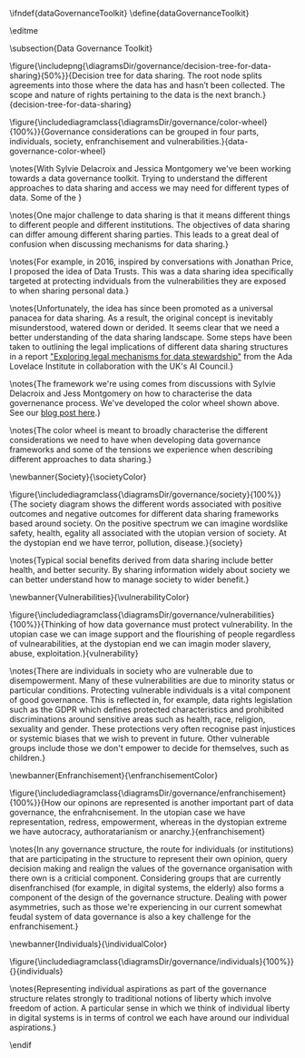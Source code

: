 \ifndef{dataGovernanceToolkit}
\define{dataGovernanceToolkit}

\editme

\subsection{Data Governance Toolkit}

\figure{\includepng{\diagramsDir/governance/decision-tree-for-data-sharing}{50%}}{Decision tree for data sharing. The root node splits agreements into those where the data has and hasn’t been collected. The scope and nature of rights pertaining to the data is the next branch.}{decision-tree-for-data-sharing}

\figure{\includediagramclass{\diagramsDir/governance/color-wheel}{100%}}{Governance considerations can be grouped in four parts, individuals, society, enfranchisement and vulnerabilities.}{data-governance-color-wheel}

\notes{With Sylvie Delacroix and Jessica Montgomery we've been working towards a data governance toolkit. Trying to understand the different approaches to data sharing and access we may need for different types of data. Some of the }

\notes{One major challenge to data sharing is that it means different things to different people and different institutions. The objectives of data sharing can differ amoung different sharing parties. This leads to a great deal of confusion when discussing mechanisms for data sharing.}

\notes{For example, in 2016, inspired by conversations with Jonathan Price, I proposed the idea of Data Trusts. This was a data sharing idea specifically targeted at protecting indviduals from the vulnerabilities they are exposed to when sharing personal data.}

\notes{Unfortunately, the idea has since been promoted as a universal panacea for data sharing. As a result, the original concept is inevitably misunderstood, watered down or derided. It seems clear that we need a better understanding of the data sharing landscape. Some steps have been taken to outlining the legal implications of different data sharing structures in a report ["Exploring legal mechanisms for data stewardship"](https://www.adalovelaceinstitute.org/report/legal-mechanisms-data-stewardship/) from the Ada Lovelace Institute in collaboration with the UK's AI Council.}

\notes{The framework we're using comes from discussions with Sylvie Delacroix and Jess Montgomery on how to characterise the data governenance process. We've developed the color wheel shown above. See our [blog post here](https://datatrusts.uk/blogs/selectingdatastructures).}

\notes{The color wheel is meant to broadly characterise the different considerations we need to have when developing data governance frameworks and some of the tensions we experience when describing different approaches to data sharing.}

\newbanner{Society}{\societyColor}

\figure{\includediagramclass{\diagramsDir/governance/society}{100%}}{The society diagram shows the different words associated with positive outcomes and negative outcomes for different data sharing frameworks based around society. On the positive spectrum we can imagine wordslike safety, health, egality all associated with the utopian version of society. At the dystopian end we have terror, pollution, disease.}{society}

\notes{Typical social benefits derived from data sharing include better health, and better security. By sharing information widely about society we can better understand how to manage society to wider benefit.}

\newbanner{Vulnerabilities}{\vulnerabilityColor}

\figure{\includediagramclass{\diagramsDir/governance/vulnerabilities}{100%}}{Thinking of how data governance must protect vulnerability. In the utopian case we can image support and the flourishing of people regardless of vulnearabilities, at the dystopian end we can imagin moder slavery, abuse, exploitation.}{vulnerability}

\notes{There are individuals in society who are vulnerable due to disempowerment. Many of these vulnerabilities are due to minority status or particular conditions. Protecting vulnerable individuals is a vital component of good governance. This is reflected in, for example, data rights legislation such as the GDPR which defines protected characteristics and prohibited discriminations around sensitive areas such as health, race, religion, sexuality and gender. These protections very often recognise past injustices or systemic biases that we wish to prevent in future. Other vulnerable groups include those we don't empower to decide for themselves, such as children.}


\newbanner{Enfranchisement}{\enfranchisementColor}

\figure{\includediagramclass{\diagramsDir/governance/enfranchisement}{100%}}{How our opinons are represented is another important part of data governance, the enfrahcnisement. In the utopian case we have representation, redress, empowerment, whereas in the dystopian extreme we have autocracy, authoratarianism or anarchy.}{enfranchisement}

\notes{In any governance structure, the route for individuals (or institutions) that are participating in the structure to represent their own opinion, query decision making and realign the values of the governance organisation with there own is a criticial component. Considering groups that are currently disenfranchised (for example, in digital systems, the elderly) also forms a component of the design of the governance structure. Dealing with power asymmetries, such as those we're experiencing in our current somewhat feudal system of data governance is also a key challenge for the enfranchisement.}

\newbanner{Individuals}{\individualColor}

\figure{\includediagramclass{\diagramsDir/governance/individuals}{100%}}{}{individuals}

\notes{Representing individual aspirations as part of the governance structure relates strongly to traditional notions of liberty which involve freedom of action. A particular sense in which we think of individual liberty in digital systems is in terms of control we each have around our individual aspirations.}

\endif
